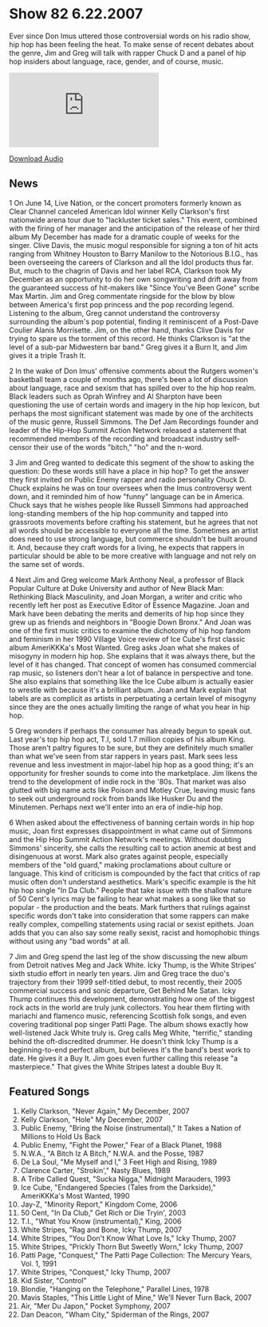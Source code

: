 # Show 82 6.22.2007
Ever since Don Imus uttered those controversial words on his radio show, hip hop has been feeling the heat. To make sense of recent debates about the genre, Jim and Greg will talk with rapper Chuck D and a panel of hip hop insiders about language, race, gender, and of course, music.

![main image](http://www.soundopinions.org/main%20image/x.php)

[Download Audio](http://www.soundopinions.org/shownotes/2007/062207/shownotes.html)

## News
1 On June 14, Live Nation, or the concert promoters formerly known as Clear Channel canceled American Idol winner Kelly Clarkson's first nationwide arena tour due to "lackluster ticket sales." This event, combined with the firing of her manager and the anticipation of the release of her third album My December has made for a dramatic couple of weeks for the singer. Clive Davis, the music mogul responsible for signing a ton of hit acts ranging from Whitney Houston to Barry Manilow to the Notorious B.I.G., has been overseeing the careers of Clarkson and all the Idol products thus far. But, much to the chagrin of Davis and her label RCA, Clarkson took My December as an opportunity to do her own songwriting and drift away from the guaranteed success of hit-makers like "Since You've Been Gone" scribe Max Martin. Jim and Greg commentate ringside for the blow by blow between America's first pop princess and the pop recording legend. Listening to the album, Greg cannot understand the controversy surrounding the album's pop potential, finding it reminiscent of a Post-Dave Coulier Alanis Morrisette. Jim, on the other hand, thanks Clive Davis for trying to spare us the torment of this record. He thinks Clarkson is "at the level of a sub-par Midwestern bar band." Greg gives it a Burn It, and Jim gives it a triple Trash It.

2 In the wake of Don Imus' offensive comments about the Rutgers women's basketball team a couple of months ago, there's been a lot of discussion about language, race and sexism that has spilled over to the hip hop realm. Black leaders such as Oprah Winfrey and Al Sharpton have been questioning the use of certain words and imagery in the hip hop lexicon, but perhaps the most significant statement was made by one of the architects of the music genre, Russell Simmons. The Def Jam Recordings founder and leader of the Hip-Hop Summit Action Network released a statement that recommended members of the recording and broadcast industry self-censor their use of the words "bitch," "ho" and the n-word.

3 Jim and Greg wanted to dedicate this segment of the show to asking the question: Do these words still have a place in hip hop? To get the answer they first invited on Public Enemy rapper and radio personality Chuck D. Chuck explains he was on tour oversees when the Imus controversy went down, and it reminded him of how "funny" language can be in America. Chuck says that he wishes people like Russell Simmons had approached long-standing members of the hip hop community and tapped into grassroots movements before crafting his statement, but he agrees that not all words should be accessible to everyone all the time. Sometimes an artist does need to use strong language, but commerce shouldn't be built around it. And, because they craft words for a living, he expects that rappers in particular should be able to be more creative with language and not rely on the same set of words.

4 Next Jim and Greg welcome Mark Anthony Neal, a professor of Black Popular Culture at Duke University and author of New Black Man: Rethinking Black Masculinity, and Joan Morgan, a writer and critic who recently left her post as Executive Editor of Essence Magazine. Joan and Mark have been debating the merits and demerits of hip hop since they grew up as friends and neighbors in "Boogie Down Bronx." And Joan was one of the first music critics to examine the dichotomy of hip hop fandom and feminism in her 1990 Village Voice review of Ice Cube's first classic album AmeriKKKa's Most Wanted. Greg asks Joan what she makes of misogyny in modern hip hop. She explains that it was always there, but the level of it has changed. That concept of women has consumed commercial rap music, so listeners don't hear a lot of balance in perspective and tone. She also explains that something like the Ice Cube album is actually easier to wrestle with because it's a brilliant album. Joan and Mark explain that labels are as complicit as artists in perpetuating a certain level of misogyny since they are the ones actually limiting the range of what you hear in hip hop.

5 Greg wonders if perhaps the consumer has already begun to speak out. Last year's top hip hop act, T.I, sold 1.7 million copies of his album King. Those aren't paltry figures to be sure, but they are definitely much smaller than what we've seen from star rappers in years past. Mark sees less revenue and less investment in major-label hip hop as a good thing; it's an opportunity for fresher sounds to come into the marketplace. Jim likens the trend to the development of indie rock in the '80s. That market was also glutted with big name acts like Poison and Motley Crue, leaving music fans to seek out underground rock from bands like Husker Du and the Minutemen. Perhaps next we'll enter into an era of indie-hip hop.

6 When asked about the effectiveness of banning certain words in hip hop music, Joan first expresses disappointment in what came out of Simmons and the Hip Hop Summit Action Network's meetings. Without doubting Simmons' sincerity, she calls the resulting call to action anemic at best and disingenuous at worst. Mark also grates against people, especially members of the "old guard," making proclamations about culture or language. This kind of criticism is compounded by the fact that critics of rap music often don't understand aesthetics. Mark's specific example is the hit hip hop single "In Da Club." People that take issue with the shallow nature of 50 Cent's lyrics may be failing to hear what makes a song like that so popular - the production and the beats. Mark furthers that rulings against specific words don't take into consideration that some rappers can make really complex, compelling statements using racial or sexist epithets. Joan adds that you can also say some really sexist, racist and homophobic things without using any "bad words" at all.

7 Jim and Greg spend the last leg of the show discussing the new album from Detroit natives Meg and Jack White. Icky Thump, is the White Stripes' sixth studio effort in nearly ten years. Jim and Greg trace the duo's trajectory from their 1999 self-titled debut, to most recently, their 2005 commercial success and sonic departure, Get Behind Me Satan. Icky Thump continues this development, demonstrating how one of the biggest rock acts in the world are truly junk collectors. You hear them flirting with mariachi and flamenco music, referencing Scottish folk songs, and even covering traditional pop singer Patti Page. The album shows exactly how well-listened Jack White truly is. Greg calls Meg White, "terrific," standing behind the oft-discredited drummer. He doesn't think Icky Thump is a beginning-to-end perfect album, but believes it's the band's best work to date. He gives it a Buy It. Jim goes even further calling this release "a masterpiece." That gives the White Stripes latest a double Buy It.



## Featured Songs
1. Kelly Clarkson, "Never Again," My December, 2007
2. Kelly Clarkson, "Hole" My December, 2007
3. Public Enemy, "Bring the Noise (instrumental)," It Takes a Nation of Millions to Hold Us Back
4. Public Enemy, "Fight the Power," Fear of a Black Planet, 1988
5. N.W.A., "A Bitch Iz A Bitch," N.W.A. and the Posse, 1987
6. De La Soul, "Me Myself and I," 3 Feet High and Rising, 1989
7. Clarence Carter, "Strokin'," Nasty Blues, 1989
8. A Tribe Called Quest, "Sucka Nigga," Midnight Marauders, 1993
9. Ice Cube, "Endangered Species (Tales from the Darkside)," AmeriKKKa's Most Wanted, 1990
10. Jay-Z, "Minority Report," Kingdom Come, 2006
11. 50 Cent, "In Da Club," Get Rich or Die Tryin', 2003
12. T.I., "What You Know (instrumental)," King, 2006
13. White Stripes, "Rag and Bone, Icky Thump, 2007
14. White Stripes, "You Don't Know What Love Is," Icky Thump, 2007
15. White Stripes, "Prickly Thorn But Sweetly Worn," Icky Thump, 2007
16. Patti Page, "Conquest," The Patti Page Collection: The Mercury Years, Vol. 1, 1991
17. White Stripes, "Conquest," Icky Thump, 2007
18. Kid Sister, "Control"
19. Blondie, "Hanging on the Telephone," Parallel Lines, 1978
20. Mavis Staples, "This Little Light of Mine," We'll Never Turn Back, 2007
21. Air, "Mer Du Japon," Pocket Symphony, 2007
22. Dan Deacon, "Wham City," Spiderman of the Rings, 2007
